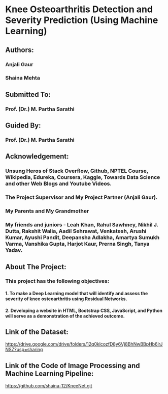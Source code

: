# Knee Osteoarthritis Detection and Severity Prediction (Using Machine Learning)
## Authors:
### Anjali Gaur
### Shaina Mehta
## Submitted To:
### Prof. (Dr.) M. Partha Sarathi
## Guided By:
### Prof. (Dr.) M. Partha Sarathi
## Acknowledgement:
### Unsung Heros of Stack Overflow, Github, NPTEL Course, Wikipedia, Edureka, Coursera, Kaggle, Towards Data Science and other Web Blogs and Youtube Videos.
### The Project Supervisor and My Project Partner (Anjali Gaur).
### My Parents and My Grandmother
### My friends and juniors - Leah Khan, Rahul Sawhney, Nikhil J. Dutta, Rakshit Walia, Aadil Sehrawat, Venkatesh, Arushi Kumar, Ayushi Pandit, Deepansha Adlakha, Amartya Sumukh Varma, Vanshika Gupta, Harjot Kaur, Prerna Singh, Tanya Yadav.
## About The Project:
### This project has the following objectives: 
#### 1. To make a Deep Learning model that will identify and assess the severity of knee osteoarthritis using Residual Networks.
#### 2. Developing a website in HTML, Bootstrap CSS, JavaScript, and Python will serve as a demonstration of the achieved outcome.
## Link of the Dataset:
https://drive.google.com/drive/folders/12q0klcozfD8y6Vj8BhNwBBpHb6lrJNSZ?usp=sharing
## Link of the Code of Image Processing and Machine Learning Pipeline:
https://github.com/shaina-12/KneeNet.git
